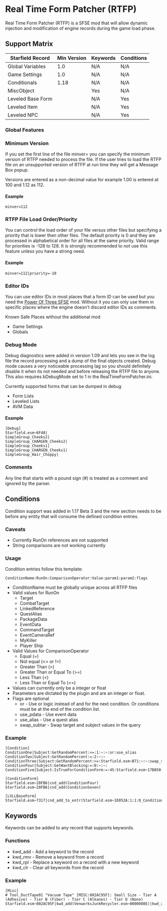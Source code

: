 # Real Time Form Patcher (RTFP)

Real Time Form Patcher (RTFP) is a SFSE mod that will allow dynamic injection and modification of engine records during the game load phase. 

## Support Matrix
| Starfield Record  | Min Version | Keywords | Conditions |
|-------------------|-------------|----------|------------|
| Global Variables  | 1.0         | N/A      | N/A        |
| Game Settings     | 1.0         | N/A      | N/A        |
| Conditionals      | 1.18        | N/A      | N/A        |
| MiscObject        |             | Yes      | N/A        |
| Leveled Base Form |             | N/A      | Yes        |
| Leveled Item      |             | N/A      | Yes        |
| Leveled NPC       |             | N/A      | Yes        |

### Global Features


### Minimum Version

If you set the first line of the file minver=<version> you can specify the minimum version of RTFP needed to process the file. If the user tries to load the RTFP file on an unsupported version of RTFP at run time they will get a Message Box popup. 

Versions are entered as a non-decimal value for example 1.00 is entered at 100 and 1.12 as 112. 

#### Example 
```
minver=112
```

### RTFP File Load Order/Priority

You can control the load order of your file versus other files but specifying a priority that is lower then other files. The default priority is 0 and they are processed in alphabetical order for all files at the same priority. Valid range for priorities is -128 to 128. It is strongly recommended to not use this feature unless you have a strong need. 

#### Example 
```
minver=112|priority=-10
```

### Editor IDs
You can use editor IDs in most places that a form ID can be used but you need the [Power Of Three SFSE](https://www.nexusmods.com/starfield/mods/3621) mod. Without it you can only use them in specific places where the engine doesn't discard editor IDs as comments. 

Known Safe Places without the additional mod
* Game Settings
* Globals

### Debug Mode 

Debug diagnostics were added in version 1.09 and lets you see in the log file the record processing and a dump of the final objects created. Debug mode causes a very noticeable processing lag so you should definitely disable it when its not needed and before releasing the RTFP file to anyone. This also requires bDebugMode set to 1 in the RealTimeFormPatcher.ini. 

Currently supported forms that can be dumped in debug 
* Form Lists
* Leveled Lists
* AVM Data

#### Example 
```
[Debug]
Starfield.esm~6F48|
SimpleGroup_Cheeks2|
SimpleGroup_CHARGEN_Cheeks2|
SimpleGroup_Cheeks1|
SimpleGroup_CHARGEN_Cheeks1|
SimpleGroup_Hair_Choppy|
```

### Comments

Any line that starts with a pound sign (#) is treated as a comment and ignored by the parser. 


## Conditions

Condition support was added in 1.17 Beta 3 and the new section needs to be before any entity that will consume the defined condition entries. 

### Caveats 
* Currently RunOn references are not supported
* String comparisons are not working currently

### Usage

Condition entries follow this template:
```
ConditionName:RunOn:ComparisonOperator:Value:param1:param2:flags
```
* ConditionName must be globally unique across all RTFP files
* Valid values for RunOn
  * Target
  * CombatTarget
  * LinkedReference
  * QuestAlias
  * PackageData
  * EventData
  * CommandTarget
  * EventCameraRef
  * MyKiller
  * Player Ship
* Valid Values for ComparisonOperator
  * Equal (=)
  * Not equal (<> or !=)
  * Greater Than (>)
  * Greater Than or Equal To (>=)
  * Less Than (<)
  * Less Than or Equal To (<=)
* Values can currently only be a integer or float
* Parameters are dictated by the plugin and are an integer or float. 
* Flags are optional 
  * or - Use or logic instead of and for the next condition. Or conditions must be at the end of the condition list. 
  * use_pdata - Use event data
  * use_alias - Use a quest alias
  * swap_subtar - Swap target and subject values in the query

### Example 

```
[Condition]
ConditionOne|Subject:GetRandomPercent:<=:1:~:~:or:use_alias
ConditionTwo|Subject:GetRandomPercent:=:2:~:~
ConditionThree|Subject:GetRandomPercent:>=:Starfield.esm~B71:~:~:swap_subtar
ConditionFour|Subject:GetWantBlocking:=:0:~:~:
ConditionFive|Subject:IsTrueForConditionForm:=:45:Starfield.esm~17B850:~|Subject:GetWantBlocking:=:0:~:~:

[ConditionForm]
Starfield.esm~28FB6|cnd_add(ConditionFour)
Starfield.esm~28FB6|cnd_add(ConditionSeven)

[LVLLBaseForm]
Starfield.esm~7317|cnd_add_to_entr(Starfield.esm~1E052A:1:1:0_ConditionTwo)
```

## Keywords 

Keywords can be added to any record that supports keywords. 

### Functions

* kwd_add - Add a keyword to the record
* kwd_rmv - Remove a keyword from a record
* kwd_rpl - Replace a keyword on a record with a new keyword
* kwd_clr - Clear all keywords from the record

### Example
```
[Misc]
# Tool_DuctTape01 "Vacuum Tape" [MISC:002AC95F]: Small Size - Tier A (Adhesive) - Tier B (Fiber) - Tier C (Alkanes) - Tier D (None)
Starfield.esm~002AC95F|kwd_add(VenworksJunkRecycler.esm~0000080E)|kwd_add(VenworksJunkRecycler.esm~00000803)|kwd_add(VenworksJunkRecycler.esm~00000811)|kwd_add(VenworksJunkRecycler.esm~00000816)
```

